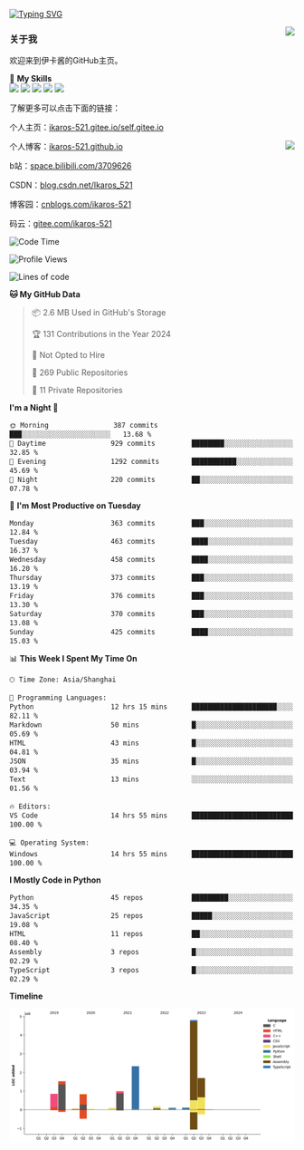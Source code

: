 [![Typing SVG](https://readme-typing-svg.herokuapp.com?size=25&duration=2500&color=8C43EA&vCenter=true&width=200&height=40&lines=Hi+Welcome+%F0%9F%91%8B%F0%9F%8F%BB;I'm+Love丶伊卡洛斯)](https://git.io/typing-svg)

<a href="#">
  <img align="right" src="https://github-readme-stats.vercel.app/api?username=Ikaros-521&count_private=true&show_icons=true&bg_color=15,f2f7fd,E0EAFC" />
</a>

### 关于我

欢迎来到伊卡酱的GitHub主页。

🌟 **My Skills**  
![](https://img.shields.io/badge/-C-A8B9CC?style=flat-square&logo=C&logoColor=fff)
![](https://img.shields.io/badge/-Python-3776AB?style=flat-square&logo=Python&logoColor=fff)
![](https://img.shields.io/badge/-JavaScript-F7DF1E?style=flat-square&logo=JavaScript&logoColor=fff)
![](https://img.shields.io/badge/-C++-00599C?style=flat-square&logo=Cpp&logoColor=fff)
![](https://img.shields.io/badge/-Linux-000000?style=flat-square&logo=Linux&logoColor=fff)

了解更多可以点击下面的链接：  

个人主页：[ikaros-521.gitee.io/self.gitee.io](https://ikaros-521.gitee.io/self.gitee.io/)  

<img align='right' src="https://github.com/Ikaros-521/Ikaros-521/assets/40910637/3a5e50bc-91dc-4aa5-b7a0-8b27ad1c2b33" height="432">

个人博客：[ikaros-521.github.io](https://ikaros-521.github.io/)  

b站：[space.bilibili.com/3709626](https://space.bilibili.com/3709626)  

CSDN：[blog.csdn.net/Ikaros_521](https://blog.csdn.net/Ikaros_521)  

博客园：[cnblogs.com/ikaros-521](https://www.cnblogs.com/ikaros-521)  

码云：[gitee.com/ikaros-521](https://gitee.com/ikaros-521)  


<!--START_SECTION:waka-->
![Code Time](http://img.shields.io/badge/Code%20Time-972%20hrs%2019%20mins-blue)

![Profile Views](http://img.shields.io/badge/Profile%20Views-6-blue)

![Lines of code](https://img.shields.io/badge/From%20Hello%20World%20I%27ve%20Written-13.6%20million%20lines%20of%20code-blue)

**🐱 My GitHub Data** 

> 📦 2.6 MB Used in GitHub's Storage 
 > 
> 🏆 131 Contributions in the Year 2024
 > 
> 🚫 Not Opted to Hire
 > 
> 📜 269 Public Repositories 
 > 
> 🔑 11 Private Repositories 
 > 
**I'm a Night 🦉** 

```text
🌞 Morning                387 commits         ███░░░░░░░░░░░░░░░░░░░░░░   13.68 % 
🌆 Daytime                929 commits         ████████░░░░░░░░░░░░░░░░░   32.85 % 
🌃 Evening                1292 commits        ███████████░░░░░░░░░░░░░░   45.69 % 
🌙 Night                  220 commits         ██░░░░░░░░░░░░░░░░░░░░░░░   07.78 % 
```
📅 **I'm Most Productive on Tuesday** 

```text
Monday                   363 commits         ███░░░░░░░░░░░░░░░░░░░░░░   12.84 % 
Tuesday                  463 commits         ████░░░░░░░░░░░░░░░░░░░░░   16.37 % 
Wednesday                458 commits         ████░░░░░░░░░░░░░░░░░░░░░   16.20 % 
Thursday                 373 commits         ███░░░░░░░░░░░░░░░░░░░░░░   13.19 % 
Friday                   376 commits         ███░░░░░░░░░░░░░░░░░░░░░░   13.30 % 
Saturday                 370 commits         ███░░░░░░░░░░░░░░░░░░░░░░   13.08 % 
Sunday                   425 commits         ████░░░░░░░░░░░░░░░░░░░░░   15.03 % 
```


📊 **This Week I Spent My Time On** 

```text
🕑︎ Time Zone: Asia/Shanghai

💬 Programming Languages: 
Python                   12 hrs 15 mins      █████████████████████░░░░   82.11 % 
Markdown                 50 mins             █░░░░░░░░░░░░░░░░░░░░░░░░   05.69 % 
HTML                     43 mins             █░░░░░░░░░░░░░░░░░░░░░░░░   04.81 % 
JSON                     35 mins             █░░░░░░░░░░░░░░░░░░░░░░░░   03.94 % 
Text                     13 mins             ░░░░░░░░░░░░░░░░░░░░░░░░░   01.56 % 

🔥 Editors: 
VS Code                  14 hrs 55 mins      █████████████████████████   100.00 % 

💻 Operating System: 
Windows                  14 hrs 55 mins      █████████████████████████   100.00 % 
```

**I Mostly Code in Python** 

```text
Python                   45 repos            █████████░░░░░░░░░░░░░░░░   34.35 % 
JavaScript               25 repos            █████░░░░░░░░░░░░░░░░░░░░   19.08 % 
HTML                     11 repos            ██░░░░░░░░░░░░░░░░░░░░░░░   08.40 % 
Assembly                 3 repos             █░░░░░░░░░░░░░░░░░░░░░░░░   02.29 % 
TypeScript               3 repos             █░░░░░░░░░░░░░░░░░░░░░░░░   02.29 % 
```



**Timeline**

![Lines of Code chart](https://raw.githubusercontent.com/Ikaros-521/Ikaros-521/main/assets/bar_graph.png)


<!--END_SECTION:waka-->


<!--
**Ikaros-521/Ikaros-521** is a ✨ _special_ ✨ repository because its `README.md` (this file) appears on your GitHub profile.

Here are some ideas to get you started:

- 🔭 I’m currently working on ...
- 🌱 I’m currently learning ...
- 👯 I’m looking to collaborate on ...
- 🤔 I’m looking for help with ...
- 💬 Ask me about ...
- 📫 How to reach me: ...
- 😄 Pronouns: ...
- ⚡ Fun fact: ...
-->
